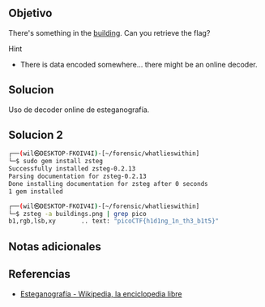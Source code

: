 ## Objetivo
There's something in the [building](https://jupiter.challenges.picoctf.org/static/011955b303f293d60c8116e6a4c5c84f/buildings.png). Can you retrieve the flag?

Hint
- There is data encoded somewhere... there might be an online decoder.
## Solucion

Uso de decoder online de esteganografía.

## Solucion 2

``` bash
┌──(wil㉿DESKTOP-FKOIV4I)-[~/forensic/whatlieswithin]
└─$ sudo gem install zsteg
Successfully installed zsteg-0.2.13
Parsing documentation for zsteg-0.2.13
Done installing documentation for zsteg after 0 seconds
1 gem installed

┌──(wil㉿DESKTOP-FKOIV4I)-[~/forensic/whatlieswithin]
└─$ zsteg -a buildings.png | grep pico
b1,rgb,lsb,xy       .. text: "picoCTF{h1d1ng_1n_th3_b1t5}"
```

## Notas adicionales
## Referencias
- [Esteganografía - Wikipedia, la enciclopedia libre](https://es.wikipedia.org/wiki/Esteganograf%C3%ADa)